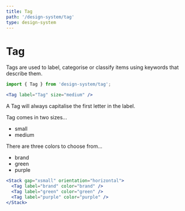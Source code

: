 ```yaml
---
title: Tag
path: '/design-system/tag'
type: design-system
---
```


# Tag

Tags are used to label, categorise or classify items using keywords that describe them.

```jsx
import { Tag } from 'design-system/tag';
```

```jsx live
<Tag label="Tag" size="medium" />
```

A Tag will always capitalise the first letter in the label.

Tag comes in two sizes...

- small
- medium

There are three colors to choose from...

- brand
- green
- purple

```jsx live
<Stack gap="xsmall" orientation="horizontal">
  <Tag label="brand" color="brand" />
  <Tag label="green" color="green" />
  <Tag label="purple" color="purple" />
</Stack>
```
